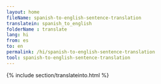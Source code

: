 ```yaml
---
layout: home
fileName: spanish-to-english-sentence-translation
translatein: spanish_to_english
folderName : translate
lang: hi
from: es
to: en
permalink: /hi/spanish-to-english-sentence-translation
tool: spanish-to-english-sentence-translation
---
```

{% include section/translateinto.html %}